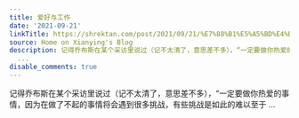 ```yaml
---
title: 爱好与工作
date: '2021-09-21'
linkTitle: https://shrektan.com/post/2021/09/21/%E7%88%B1%E5%A5%BD%E4%B8%8E%E5%B7%A5%E4%BD%9C/
source: Home on Xianying's Blog
description: 记得乔布斯在某个采访里说过（记不太清了，意思差不多），“一定要做你热爱的事情，因为在做了不起的事情将会遇到很多挑战，有些挑战是如此的难以至于
  ...
disable_comments: true
---
```

记得乔布斯在某个采访里说过（记不太清了，意思差不多），“一定要做你热爱的事情，因为在做了不起的事情将会遇到很多挑战，有些挑战是如此的难以至于 ...